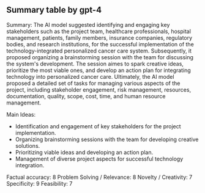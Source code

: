 ## Summary table by gpt-4
Summary: 
The AI model suggested identifying and engaging key stakeholders such as the project team, healthcare professionals, hospital management, patients, family members, insurance companies, regulatory bodies, and research institutions, for the successful implementation of the technology-integrated personalized cancer care system. Subsequently, it proposed organizing a brainstorming session with the team for discussing the system's development. The session aimes to spark creative ideas, prioritize the most viable ones, and develop an action plan for integrating technology into personalized cancer care. Ultimately, the AI model proposed a detailed set of tasks for managing various aspects of the project, including stakeholder engagement, risk management, resources, documentation, quality, scope, cost, time, and human resource management.

Main Ideas: 
* Identification and engagement of key stakeholders for the project implementation.
* Organizing brainstorming sessions with the team for developing creative solutions.
* Prioritizing viable ideas and developing an action plan.
* Management of diverse project aspects for successful technology integration.

Factual accuracy: 8
Problem Solving / Relevance: 8
Novelty / Creativity: 7
Specificity: 9
Feasibility: 7